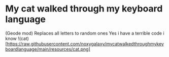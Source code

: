 # My cat walked through my keyboard language

(Geode mod) Replaces all letters to random ones
Yes i have a terrible code i know
!(cat)[https://raw.githubusercontent.com/noxygalaxy/mycatwalkedthroughmykeyboardlanguage/main/resources/cat.png]
